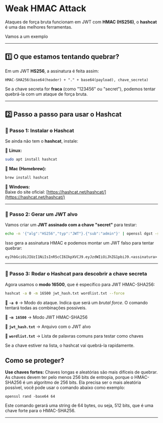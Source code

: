 # Weak HMAC Attack

Ataques de força bruta funcionam em JWT com **HMAC (HS256)**, o **hashcat** é uma das melhores ferramentas. 

Vamos a um exemplo

---

## **1️⃣ O que estamos tentando quebrar?**
Em um JWT **HS256**, a assinatura é feita assim:  

```plaintext
HMAC-SHA256(base64(header) + "." + base64(payload), chave_secreta)
```

Se a chave secreta for **fraca** (como "123456" ou "secret"), podemos tentar quebrá-la com um ataque de força bruta.  

---

## **2️⃣ Passo a passo para usar o Hashcat**  

### **📌 Passo 1: Instalar o Hashcat**  
Se ainda não tem o **hashcat**, instale:  

🔹 **Linux:**  
```bash
sudo apt install hashcat
```

🔹 **Mac (Homebrew):**  
```bash
brew install hashcat
```

🔹 **Windows:**  
Baixe do site oficial: [https://hashcat.net/hashcat/](https://hashcat.net/hashcat/)  

---

### **📌 Passo 2: Gerar um JWT alvo**  
Vamos criar um **JWT assinado com a chave "secret"** para testar:  

```bash
echo -n '{"alg":"HS256","typ":"JWT"}.{"sub":"admin"}' | openssl dgst -sha256 -hmac "secret" -binary | base64
```

Isso gera a assinatura HMAC e podemos montar um JWT falso para tentar quebrar:  

```plaintext
eyJhbGciOiJIUzI1NiIsInR5cCI6IkpXVCJ9.eyJzdWIiOiJhZG1pbiJ9.<assinatura>
```

---

### **📌 Passo 3: Rodar o Hashcat para descobrir a chave secreta**  
Agora usamos o **modo 16500**, que é específico para JWT HMAC-SHA256:  

```bash
hashcat -a 0 -m 16500 jwt_hash.txt wordlist.txt --force
```

🔹 **`-a 0`** → Modo do ataque. Indica que será um *brutal force*. O comando tentará todas as combinações possíveis.

🔹 **`-m 16500`** → Modo JWT HMAC-SHA256  

🔹 **`jwt_hash.txt`** → Arquivo com o JWT alvo  

🔹 **`wordlist.txt`** → Lista de palavras comuns para testar como chaves  

Se a chave estiver na lista, o hashcat vai quebrá-la rapidamente.  

## Como se proteger?

**Use chaves fortes:** Chaves longas e aleatórias são mais difíceis de quebrar. As chaves devem ter pelo menos 256 bits de entropia, porque o HMAC-SHA256 é um algoritmo de 256 bits.
Ela precisa ser o mais aleatória possível, você pode usar o comando abaixo como exemplo:

```
openssl rand -base64 64
```

Este comando gerará uma string de 64 bytes, ou seja, 512 bits, que é uma chave forte para o HMAC-SHA256.

---